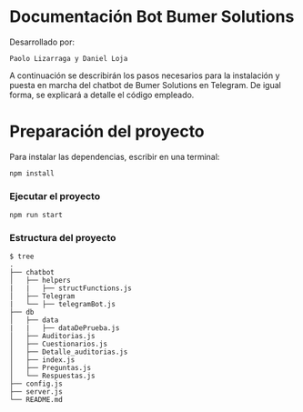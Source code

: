 # Documentación Bot Bumer Solutions
Desarrollado por:

```
Paolo Lizarraga y Daniel Loja
```

A continuación se describirán los pasos necesarios para la instalación y puesta en marcha del chatbot de Bumer Solutions en Telegram. De igual forma, se explicará a detalle el código empleado.

# Preparación del proyecto

Para instalar las dependencias, escribir en una terminal:

```
npm install
```

### Ejecutar el proyecto

```
npm run start
```

### Estructura del proyecto

```
$ tree
.
├── chatbot
│   ├── helpers
|	|	├── structFunctions.js
│   ├── Telegram
|	└──	├── telegramBot.js
├── db
│   ├── data
|	|	├── dataDePrueba.js
│   ├── Auditorias.js
│   ├── Cuestionarios.js
│   ├── Detalle_auditorias.js
│   ├── index.js
│   ├── Preguntas.js
│   └── Respuestas.js
├── config.js
├── server.js
└── README.md
```